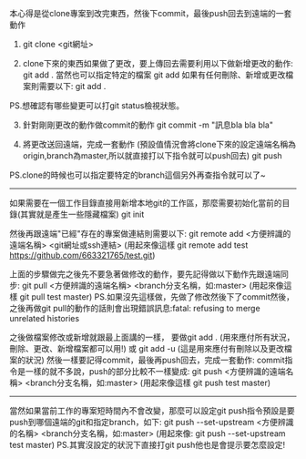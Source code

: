 本心得是從clone專案到改完東西，然後下commit，最後push回去到遠端的一套動作

1. git clone <git網址>

2. clone下來的東西如果做了更改，要上傳回去需要利用以下做新增更改的動作:
git add .
當然也可以指定特定的檔案
git add <file>
如果有任何刪除、新增或更改檔案則需要以下:
git add .

PS.想確認有哪些變更可以打git status檢視狀態。


3. 針對剛剛更改的動作做commit的動作
git commit -m "訊息bla bla bla"

4. 將更改送回遠端，完成一套動作
(預設值情況會將clone下來的設定遠端名稱為origin,branch為master,所以就直接打以下指令就可以push回去)
git push

PS.clone的時候也可以指定要特定的branch這個另外再查指令就可以了~


--------------------------------------------------

如果需要在一個工作目錄直接用新增本地git的工作區，那麼需要初始化當前的目錄(其實就是產生一些隱藏檔案)
git init

然後再跟遠端"已經"存在的專案做連結則需要以下:
git remote add <方便辨識的遠端名稱> <git網址或ssh連結>
(用起來像這樣 git remote add test https://github.com/663321765/test.git)

上面的步驟做完之後先不要急著做修改的動作，要先記得做以下動作先跟遠端同步:
git pull <方便辨識的遠端名稱> <branch分支名稱，如:master>
(用起來像這樣 git pull test master)
PS.如果沒先這樣做，先做了修改然後下了commit然後，之後再做git pull的動作的話則會出現錯誤訊息:fatal: refusing to merge unrelated histories

之後做檔案修改或新增就跟最上面講的一樣，
要做git add . (用來應付所有狀況，刪除、更改、新增檔案都可以用!)
或 git add -u (這是用來應付有刪除以及更改檔案的狀況)
然後一樣要記得commit，最後再push回去，完成一套動作:
commit指令是一樣的就不多說，push的部分比較不一樣變成:
git push <方便辨識的遠端名稱> <branch分支名稱，如:master>
(用起來像這樣 git push test master)

***
當然如果當前工作的專案短時間內不會改變，那麼可以設定git push指令預設是要push到哪個遠端的git和指定branch，如下:
git push --set-upstream <方便辨識的名稱> <branch分支名稱，如:master>
(用起來像: git push --set-upstream test master)
PS.其實沒設定的狀況下直接打git push他也是會提示要怎麼設定!

